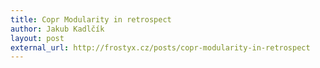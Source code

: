 ```yaml
---
title: Copr Modularity in retrospect
author: Jakub Kadlčík
layout: post
external_url: http://frostyx.cz/posts/copr-modularity-in-retrospect
---
```


